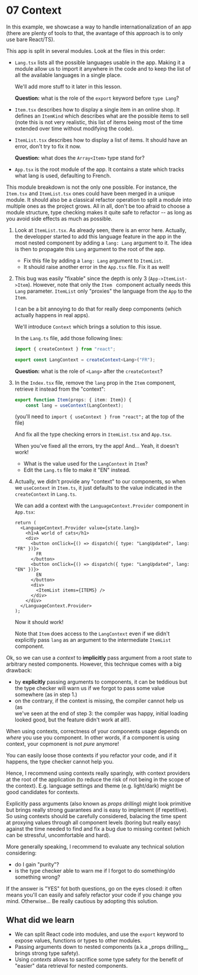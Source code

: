 # 07 Context

In this example, we showcase a way to handle internationalization of an app
(there are plenty of tools to that, the avantage of this approach is to only use
bare React/TS).

This app is split in several modules. Look at the files
in this order:

- `Lang.tsx` lists all the possible languages usable in the app. Making it
  a module allow us to import it anywhere in the code and to keep the list of
  all the available languages in a single place.

  We'll add more stuff to it later in this lesson.

  **Question:** what is the role of the `export` keyword before `type Lang`?

- `Item.tsx` describes how to display a single item in an online shop.
  It defines an `ItemKind` which describes what are the possible items to
  sell (note this is not very realistic, this list of items being most of the
  time extended over time without modifying the code).

- `ItemList.tsx` describes how to display a list of items. It should have an
  error, don't try to fix it now.

  **Question:** what does the `Array<Item>` type stand for?

- `App.tsx` is the root module of the app. It contains a state which tracks
  what lang is used, defaulting to French.

This module breakdown is not the only one possible. For instance, the
`Item.tsx` and `ItemList.tsx` ones could have been merged in a unique module.
It should also be a classical refactor operation to split a module into multiple
ones as the project grows. All in all, don't be too afraid to choose a module
structure, type checking makes it quite safe to refactor -- as long as you avoid
side effects as much as possible.

1. Look at `ItemList.tsx`. As already seen, there is an error here. Actually,
   the developper started to add this language feature in the app in the most
   nested component by adding a `lang: Lang` argument to it. The idea is then to
   propagate this `Lang` argument to the root of the app.

   - Fix this file by adding a `lang: Lang` argument to `ItemList`.
   - It should raise another error in the `App.tsx` file. Fix it as well!

2. This bug was easily "fixable" since the depth is only 3
   (`App->ItemList->Item`).
   However, note that only the `Item ` component actually needs this `Lang`
   parameter. `ItemList` only "proxies" the language from the `App` to the
   `Item`.

   I can be a bit annoying to do that for really deep components (which actually
   happens in real apps).

   We'll introduce `Context` which brings a solution to this issue.

   In the `Lang.ts` file, add those following lines:

   ```ts
   import { createContext } from "react";

   export const LangContext = createContext<Lang>("FR");
   ```

   **Question:** what is the role of `<Lang>` after the `createContext`?

3. In the `Index.tsx` file, remove the `lang` prop in the `Item` component,  
   retrieve it instead from the "context":

   ```ts
   export function Item(props: { item: Item}) {
       const lang = useContext(LangContext);
   ```

   (you'll need to `import { useContext } from "react";` at the top of the file)

   And fix all the type checking errors in `ItemList.tsx` and `App.tsx`.

   When you've fixed all the errors, try the app! And... Yeah, it doesn't
   work!

   - What is the value used for the `LangContext` in `Item`?
   - Edit the `Lang.ts` file to make it "EN" instead.

4. Actually, we didn't provide any "context" to our components, so when we
   `useContext` in `Item.ts`, it just defaults to the value indicated in the
   `createContext` in `Lang.ts`.

   We can add a context with the `LanguageContext.Provider` component in
   `App.tsx`:

   ```tsx
   return (
     <LanguageContext.Provider value={state.lang}>
       <h1>A world of cats</h1>
       <div>
         <button onClick={() => dispatch({ type: "LangUpdated", lang: "FR" })}>
           FR
         </button>
         <button onClick={() => dispatch({ type: "LangUpdated", lang: "EN" })}>
           EN
         </button>
         <div>
           <ItemList items={ITEMS} />
         </div>
       </div>
     </LanguageContext.Provider>
   );
   ```

   Now it should work!

   Note that `Item` does access to the `LangContext` even if we didn't
   explicitly pass `lang` as an argument to the intermediate `ItemList`
   component.

Ok, so we can use a _context_ to **implicitly** pass argument from a root state
to arbitrary nested components. However, this technique comes with a big
drawback:

- by **explicitly** passing arguments to components, it can be teddious but the
  type checker will warn us if we forgot to pass some value somewhere (as in
  step 1.)
- on the contrary, if the context is missing, the compiler cannot help us (as  
  we've seen at the end of step 3: the compiler was happy, initial loading
  looked good, but the feature didn't work at all!).

When using contexts, correctness of your components usage depends on _where_ you
use you component. In other words, if a component is using context, your
copmonent is not _pure_ anymore!

You can easily loose those contexts if you refactor your code, and if it
happens, the type checker cannot help you.

Hence, I recommend using contexts really sparingly, with context providers at the
root of the application (to reduce the risk of not being in the scope of the
context). E.g. language settings and theme (e.g. light/dark) might be good
candidates for contexts.

Explicitly pass arguments (also known as _props drilling_) might look primitive
but brings really strong guarantees and is easy to implement (if repetitive). So
using contexts should be carefully considered, balacing the time spent at
proxying values through all component levels (boring but really easy) against
the time needed to find and fix a bug due to missing context (which can be
stressful, uncomfortable and hard).

More generally speaking, I recommend to evaluate any technical solution considering:

- do I gain "purity"?
- is the type checker able to warn me if I forgot to do something/do something
  wrong?

If the answer is "YES" fot both questions, go on the eyes closed: it often means
you'll can easily and safely refactor your code if you change you mind.
Otherwise... Be really cautious by adopting this solution.

## What did we learn

- We can split React code into modules, and use the `export` keyword to expose
  values, functions or types to other modules.
- Passing arguments down to nested components (a.k.a \_props drilling\_\_ brings
  strong type safety).
- Using _contexts_ allows to sacrifice some type safety for the benefit of  
  "easier" data retrieval for nested components.
